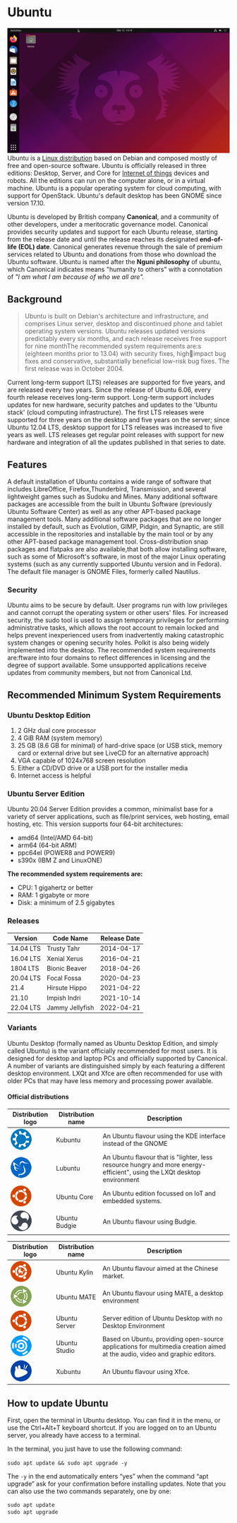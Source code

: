 # Ubuntu
![desktop](desktop.png)
Ubuntu is a [Linux distribution](https://en.wikipedia.org/wiki/Linux_distribution) based on Debian and composed mostly of free and open-source software. Ubuntu is officially released in three editions: Desktop, Server, and Core for [Internet of things](https://en.wikipedia.org/wiki/Internet_of_things) devices and robots. All the editions can run on the computer alone, or in a virtual machine. Ubuntu is a popular operating system for cloud computing, with support for OpenStack. Ubuntu's default desktop has been GNOME since version 17.10.

Ubuntu is developed by British company **Canonical**, and a community of other developers, under a meritocratic governance model. Canonical provides security updates and support for each Ubuntu release, starting from the release date and until the release reaches its designated **end-of-life (EOL) date**. Canonical generates revenue through the sale of premium services related to Ubuntu and donations from those who download the Ubuntu software. Ubuntu is named after the **Nguni philosophy** of ubuntu, which Canonical indicates means "humanity to others" with a connotation of *"I am what I am because of who we all are".*

## Background
> Ubuntu is built on Debian's architecture and infrastructure, and comprises Linux server, desktop and discontinued phone and tablet operating system versions. Ubuntu releases updated versions predictably every six months, and each release receives free support for nine monthThe recommended system requirements are:s (eighteen months prior to 13.04) with security fixes, highimpact bug fixes and conservative, substantially beneficial low-risk bug fixes. The first release was in October 2004.

Current long-term support (LTS) releases are supported for five years, and are released every two years. Since the release of Ubuntu 6.06, every fourth release receives long-term support. Long-term support includes updates for new hardware, security patches and updates to the 'Ubuntu stack' (cloud computing infrastructure). The first LTS releases were supported for three years on the desktop and five years on the server; since Ubuntu 12.04 LTS, desktop support for LTS releases was increased to five years as well. LTS releases get regular point releases with support for new hardware and integration of all the updates published in that series to date.

## Features

A default installation of Ubuntu contains a wide range of software that includes LibreOffice, Firefox,Thunderbird, Transmission, and several lightweight games such as Sudoku and Mines. Many additional software packages are accessible from the built in Ubuntu Software (previously Ubuntu Software Center) as well as any other APT-based package management tools. Many additional software packages that are no longer installed by default, such as Evolution, GIMP, Pidgin, and Synaptic, are still accessible in the repositories and installable by the main tool or by any other APT-based package management tool. Cross-distribution snap packages and flatpaks are also available,that both allow installing software, such as some of Microsoft's software, in most of the major Linux operating systems (such as any currently supported Ubuntu version and in Fedora). The default file manager is GNOME Files, formerly called Nautilus.

### Security

Ubuntu aims to be secure by default. User programs run with low privileges and cannot corrupt the operating system or other users' files. For increased security, the sudo tool is used to assign temporary privileges for performing administrative tasks, which allows the root account to remain locked and helps prevent inexperienced users from inadvertently making catastrophic system changes or opening security holes. Polkit is also being widely implemented into the desktop. The recommended system requirements are:ftware into four domains to reflect differences in licensing and the degree of support available. Some unsupported applications receive updates from community members, but not from Canonical Ltd.

## Recommended Minimum System Requirements

### Ubuntu Desktop Edition

1. 2 GHz dual core processor
2. 4 GiB RAM (system memory)
3. 25 GB (8.6 GB for minimal) of hard-drive space (or USB stick, memory card or external drive but see LiveCD for an alternative approach)
4. VGA capable of 1024x768 screen resolution
5. Either a CD/DVD drive or a USB port for the installer media
6. Internet access is helpful
   
### Ubuntu Server Edition

Ubuntu 20.04 Server Edition provides a common, minimalist base for a variety of server applications, such as file/print services, web hosting, email hosting, etc. This version supports four 64-bit architectures:
* amd64 (Intel/AMD 64-bit)
* arm64 (64-bit ARM)
* ppc64el (POWER8 and POWER9)
* s390x (IBM Z and LinuxONE)

**The recommended system requirements are:**

* CPU: 1 gigahertz or better
* RAM: 1 gigabyte or more
* Disk: a minimum of 2.5 gigabytes

### Releases

|Version  |Code Name    |Release Date|
|---------|---------------|------------|
|14.04 LTS|Trusty Tahr    |2014-04-17  |
|16.04 LTS|Xenial Xerus   |2016-04-21  |
|1804 LTS |Bionic Beaver  |2018-04-26  |
|20.04 LTS|Focal Fossa    |2020-04-23  |
|21.4     |Hirsute Hippo  |2021-04-22  |
|21.10    |Impish Indri   |2021-10-14  |
|22.04 LTS|Jammy Jellyfish|2022-04-21  |
  

### Variants

Ubuntu Desktop (formally named as Ubuntu Desktop Edition, and simply called Ubuntu) is the variant officially recommended for most users. It is designed for desktop and laptop PCs and officially supported by Canonical. A number of variants are distinguished simply by each featuring a different desktop environment. LXQt and Xfce are often recommended for use with older PCs that may have less memory and processing power available.

#### Official distributions

|Distribution logo           |Distribution name|Description                                                                                          |
|----------------------------|-----------------|-----------------------------------------------------------------------------------------------------|
|![kubuntu logo](kubuntu.png)|Kubuntu          |An Ubuntu flavour using the KDE interface instead of the GNOME                                       |
|![Lubuntu logo](lubuntu.png)|Lubuntu          |An Ubuntu flavour that is "lighter, less resource hungry and more energy-efficient", using the LXQt desktop environment|
|![core logo](core.png)      |Ubuntu Core      |An Ubuntu edition focussed on IoT and embedded systems.                                              |
|![Budgie](budgie.png)       |Ubuntu Budgie    |An Ubuntu flavour using Budgie.                                                                      |

|Distribution logo           |Distribution name|Description                                                        |
|----------------------------|-----------------|-------------------------------------------------------------------|
|![ubuntu kylin](kylin.png)  |Ubuntu Kylin     |An Ubuntu flavour aimed at the Chinese market.                     |
|![ubuntu mate](mate.png)    |Ubuntu MATE      |An Ubuntu flavour using MATE, a desktop environment                |
|![ubuntu server](ubuntu.png)|Ubuntu Server    |Server edition of Ubuntu Desktop with no Desktop Environment       |
|![ubuntu studio](studio.png)|Ubuntu Studio    |Based on Ubuntu, providing open-source applications for multimedia creation aimed at the audio, video and graphic editors.|
|![xubuntu](xubuntu.png)     |Xubuntu          |An Ubuntu flavour using Xfce.                                                        |    

## How to update Ubuntu

First, open the terminal in Ubuntu desktop. You can find it in the menu, or use the Ctrl+Alt+T keyboard shortcut. If you are logged on to an Ubuntu server, you already have access to a terminal.

In the terminal, you just have to use the following command:

`sudo apt update && sudo apt upgrade -y`

The `-y` in the end automatically enters “yes” when the command “apt upgrade” ask for your confirmation before installing updates. Note that you can also use the two commands separately, one by one:

```
sudo apt update
sudo apt upgrade
```

